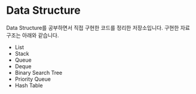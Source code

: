 # Data Structure
Data Structure를 공부하면서 직접 구현한 코드를 정리한 저장소입니다.
구현한 자료구조는 아래와 같습니다.
- List
- Stack
- Queue
- Deque
- Binary Search Tree
- Priority Queue
- Hash Table